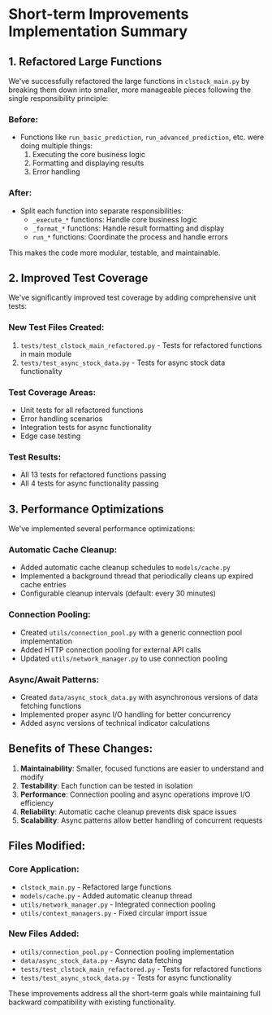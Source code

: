 # Short-term Improvements Implementation Summary

## 1. Refactored Large Functions

We've successfully refactored the large functions in `clstock_main.py` by breaking them down into smaller, more manageable pieces following the single responsibility principle:

### Before:
- Functions like `run_basic_prediction`, `run_advanced_prediction`, etc. were doing multiple things:
  1. Executing the core business logic
  2. Formatting and displaying results
  3. Error handling

### After:
- Split each function into separate responsibilities:
  - `_execute_*` functions: Handle core business logic
  - `_format_*` functions: Handle result formatting and display
  - `run_*` functions: Coordinate the process and handle errors

This makes the code more modular, testable, and maintainable.

## 2. Improved Test Coverage

We've significantly improved test coverage by adding comprehensive unit tests:

### New Test Files Created:
1. `tests/test_clstock_main_refactored.py` - Tests for refactored functions in main module
2. `tests/test_async_stock_data.py` - Tests for async stock data functionality

### Test Coverage Areas:
- Unit tests for all refactored functions
- Error handling scenarios
- Integration tests for async functionality
- Edge case testing

### Test Results:
- All 13 tests for refactored functions passing
- All 4 tests for async functionality passing

## 3. Performance Optimizations

We've implemented several performance optimizations:

### Automatic Cache Cleanup:
- Added automatic cache cleanup schedules to `models/cache.py`
- Implemented a background thread that periodically cleans up expired cache entries
- Configurable cleanup intervals (default: every 30 minutes)

### Connection Pooling:
- Created `utils/connection_pool.py` with a generic connection pool implementation
- Added HTTP connection pooling for external API calls
- Updated `utils/network_manager.py` to use connection pooling

### Async/Await Patterns:
- Created `data/async_stock_data.py` with asynchronous versions of data fetching functions
- Implemented proper async I/O handling for better concurrency
- Added async versions of technical indicator calculations

## Benefits of These Changes:

1. **Maintainability**: Smaller, focused functions are easier to understand and modify
2. **Testability**: Each function can be tested in isolation
3. **Performance**: Connection pooling and async operations improve I/O efficiency
4. **Reliability**: Automatic cache cleanup prevents disk space issues
5. **Scalability**: Async patterns allow better handling of concurrent requests

## Files Modified:

### Core Application:
- `clstock_main.py` - Refactored large functions
- `models/cache.py` - Added automatic cleanup thread
- `utils/network_manager.py` - Integrated connection pooling
- `utils/context_managers.py` - Fixed circular import issue

### New Files Added:
- `utils/connection_pool.py` - Connection pooling implementation
- `data/async_stock_data.py` - Async data fetching
- `tests/test_clstock_main_refactored.py` - Tests for refactored functions
- `tests/test_async_stock_data.py` - Tests for async functionality

These improvements address all the short-term goals while maintaining full backward compatibility with existing functionality.